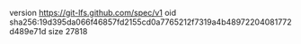 version https://git-lfs.github.com/spec/v1
oid sha256:19d395da066f46857fd2155cd0a7765212f7319a4b48972204081772d489e71d
size 27818
